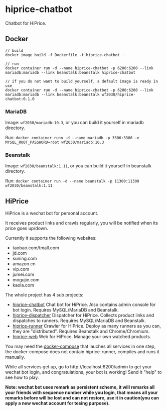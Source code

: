 # hiprice-chatbot
Chatbot for HiPrice.

## Docker
```
// build
docker image build -f Dockerfile -t hiprice-chatbot .

// run
docker container run -d --name hiprice-chatbot -p 6200:6200 --link mariadb:mariadb --link beanstalk:beanstalk hiprice-chatbot

// if you do not want to build yourself, a default image is ready in use
docker container run -d --name hiprice-chatbot -p 6200:6200 --link mariadb:mariadb --link beanstalk:beanstalk wf2030/hiprice-chatbot:0.1.0
```

### MariaDB

Image: `wf2030/mariadb:10.3`, or you can build it yourself in mariadb directory.

Run: `docker container runn -d --name mariadb -p 3306:3306 -e MYSQL_ROOT_PASSWORD=root wf2030/mariadb:10.3`

### Beanstalk

Image: `wf2030/beanstalk:1.11`, or you can build it yourself in beanstalk directory.

Run: `docker container run -d --name beanstalk -p 11300:11300 wf2030/beanstalk:1.11`

## HiPrice
HiPrice is a wechat bot for personal account.

It receives product links and crawls regularly, you will be notified when its price goes up/down.

Currently it supports the following websites:
- taobao.com/tmall.com
- jd.com
- suning.com
- amazon.cn
- vip.com
- jumei.com
- mogujie.com
- kaola.com

The whole project has 4 sub projects:
- [hiprice-chatbot](https://github.com/kwf2030/hiprice-chatbot)
Chat bot for HiPrice. Also contains admin console for bot login. Requires MySQL/MariaDB and Beanstalk.
- [hiprice-dispatcher](https://github.com/kwf2030/hiprice-dispatcher)
Dispatcher for HiPrice. Collects product links and dispatches to runners. Requires MySQL/MariaDB and Beanstalk.
- [hiprice-runner](https://github.com/kwf2030/hiprice-runner)
Crawler for HiPrice. Deploy as many runners as you can, they are "distributed". Requires Beanstalk and Chrome/Chromium.
- [hiprice-web](https://github.com/kwf2030/hiprice-web)
Web for HiPrice. Manage your own watched products.

You may need the [docker-compose](docker-compose.yaml) that lauches all services in one step, the docker-compose does not contain hiprice-runner, compiles and runs it manually.

While all services get up, go to http://localhost:6200/admin to get your wechat bot login, and congratulations, your bot is working! Send it "help" to see how to play.

__Note: wechat bot uses remark as persistent scheme, it will remarks all your friends with sequence number while you login, that means all your remarks before will be lost and can not restore, use it in caution(you can apply a new wechat account for tesing purpose).__